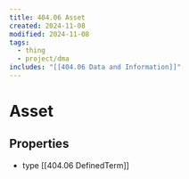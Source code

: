 ```yaml
---
title: 404.06 Asset
created: 2024-11-08
modified: 2024-11-08
tags:
  - thing
  - project/dma
includes: "[[404.06 Data and Information]]"
---
```

# Asset
## Properties
- type [[404.06 DefinedTerm]]
